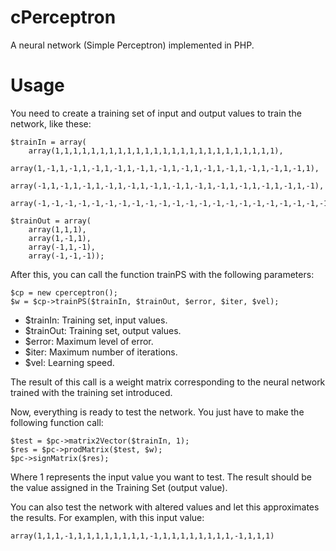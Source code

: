 cPerceptron
===========

A neural network (Simple Perceptron) implemented in PHP.

Usage
===========
You need to create a training set of input and output values to train the network, like these:
<pre><code>$trainIn = array(
	array(1,1,1,1,1,1,1,1,1,1,1,1,1,1,1,1,1,1,1,1,1,1,1,1,1),
	array(1,-1,1,-1,1,-1,1,-1,1,-1,1,-1,1,-1,1,-1,1,-1,1,-1,1,-1,1,-1,1),
	array(-1,1,-1,1,-1,1,-1,1,-1,1,-1,1,-1,1,-1,1,-1,1,-1,1,-1,1,-1,1,-1),
	array(-1,-1,-1,-1,-1,-1,-1,-1,-1,-1,-1,-1,-1,-1,-1,-1,-1,-1,-1,-1,-1,-1,-1,-1,-1));

$trainOut = array(
	array(1,1,1),
	array(1,-1,1),
	array(-1,1,-1),
	array(-1,-1,-1));
</code></pre>
After this, you can call the function trainPS with the following parameters:
<pre><code>$cp = new cperceptron();
$w = $cp->trainPS($trainIn, $trainOut, $error, $iter, $vel);
</code></pre>
- $trainIn: Training set, input values.
- $trainOut: Training set, output values.
- $error: Maximum level of error.
- $iter: Maximum number of iterations.
- $vel: Learning speed.

The result of this call is a weight matrix corresponding to the neural network trained with the training set introduced.

Now, everything is ready to test the network. You just have to make the following function call:
<pre><code>$test = $pc->matrix2Vector($trainIn, 1);
$res = $pc->prodMatrix($test, $w);
$pc->signMatrix($res);
</code></pre>
Where 1 represents the input value you want to test.
The result should be the value assigned in the Training Set (output value).

You can also test the network with altered values ​​and let this approximates the results.
For examplen, with this input value:
<pre><code>array(1,1,1,-1,1,1,1,1,1,1,1,1,-1,1,1,1,1,1,1,1,1,-1,1,1,1)</code></pre>
